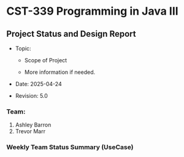 # CST-339 Programming in Java III
## Project Status and Design Report

- Topic:
    - Scope of Project

    - More information if needed.

- Date: 2025-04-24

- Revision: 5.0
### Team:
1. Ashley Barron
2. Trevor Marr

### Weekly Team Status Summary (UseCase)
